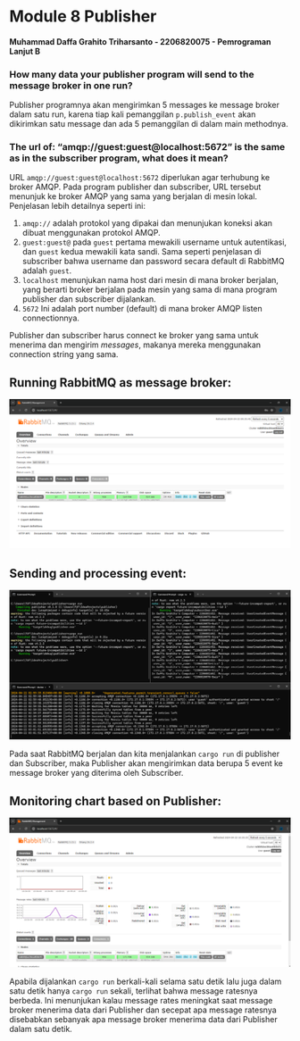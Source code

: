 # Module 8 Publisher

#### Muhammad Daffa Grahito Triharsanto - 2206820075 - Pemrograman Lanjut B

### How many data your publisher program will send to the message broker in one run? 
Publisher programnya akan mengirimkan 5 messages ke message broker dalam satu run, karena tiap kali pemanggilan `p.publish_event` akan dikirimkan satu message dan ada 5 pemanggilan di dalam main methodnya.

### The url of: “amqp://guest:guest@localhost:5672” is the same as in the subscriber program, what does it mean?
URL `amqp://guest:guest@localhost:5672` diperlukan agar terhubung ke broker AMQP. Pada program publisher dan subscriber, URL tersebut menunjuk ke broker AMQP yang sama yang berjalan di mesin lokal. Penjelasan lebih detailnya seperti ini:
1. `amqp://` adalah protokol yang dipakai dan menunjukan koneksi akan dibuat menggunakan protokol AMQP.
2. `guest:guest@` pada `guest` pertama mewakili username untuk autentikasi, dan `guest` kedua mewakili kata sandi. Sama seperti penjelasan di subscriber bahwa username dan password secara default di RabbitMQ adalah `guest`.
3. `localhost` menunjukan nama host dari mesin di mana broker berjalan, yang berarti broker berjalan pada mesin yang sama di mana program publisher dan subscriber dijalankan.
4. `5672` Ini adalah port number (default) di mana broker AMQP listen connectionnya. 

Publisher dan subscriber harus connect ke broker yang sama untuk menerima dan mengirim *messages*, makanya mereka menggunakan connection string yang sama.

## Running RabbitMQ as message broker:
![Running RabbitMQ the first time](assets/images/RunningRabbitMQ.png)

## Sending and processing event:
![Sending Message Broker](assets/images/SendingMessageBroker.png)

Pada saat RabbitMQ berjalan dan kita menjalankan `cargo run` di publisher dan Subscriber, maka Publisher akan mengirimkan data berupa 5 event ke message broker yang diterima oleh Subscriber.

## Monitoring chart based on Publisher:
![Monitoring Chart based on Publisher](assets/images/MonitoringChart.png)

Apabila dijalankan `cargo run` berkali-kali selama satu detik lalu juga dalam satu detik hanya `cargo run` sekali, terlihat bahwa message ratesnya berbeda. Ini menunjukan kalau message rates meningkat saat message broker menerima data dari Publisher dan secepat apa message ratesnya disebabkan sebanyak apa message broker menerima data dari Publisher dalam satu detik.
